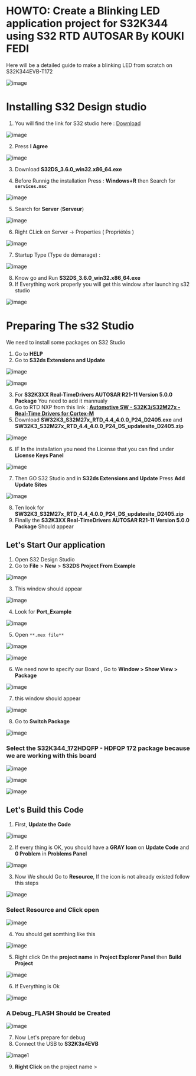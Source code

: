 # HOWTO: Create a Blinking LED application project for S32K344 using S32 RTD AUTOSAR By KOUKI FEDI

Here will be a detailed guide to make a blinking LED from scratch on S32K344EVB-T172

![image](https://github.com/user-attachments/assets/6acd5aba-1832-4a7a-8d15-a5c31e6a6190)


# Installing S32 Design studio 

1. You will find the link for S32 studio here : [Download](https://nxp.flexnetoperations.com/control/frse/download?element=6443311)

![image](https://github.com/user-attachments/assets/eb6be968-e634-420c-b944-6c2d02ffe351)

2. Press **I Agree**

![image](https://github.com/user-attachments/assets/1d76db8c-8c7f-471f-a38b-1d5e21f811be)

3. Download **S32DS_3.6.0_win32.x86_64.exe**

4.  Before Runnig the installation Press : **Windows+R** then Search for **`services.msc`**

![image](https://github.com/user-attachments/assets/de7e86a6-984e-4907-84c1-1f2d076bd435)

5.  Search for **Server** (**Serveur**)

![image](https://github.com/user-attachments/assets/c97247e8-4237-4586-8820-cbd9a613160b)

6.  Right CLick on Server -> Properties ( Propriétés ) 

![image](https://github.com/user-attachments/assets/f5d7539d-c6f3-4ff5-8d88-a9d766396203)

7.  Startup Type (Type de démarage) : 

![image](https://github.com/user-attachments/assets/2f8bf993-993f-4feb-ab1b-eeefb698b55c)


8.  Know go and Run **S32DS_3.6.0_win32.x86_64.exe**
9.  If Everything work properly you will get this window after launching s32 studio 

![image](https://github.com/user-attachments/assets/9235db9d-06c3-4013-8a21-c912bcd8c03b)


# Preparing The s32 Studio 

We need to install some packages on S32 Studio 

1. Go to **HELP**
2. Go to **S32ds Extensions and Update**

![image](https://github.com/user-attachments/assets/fb5a5700-fb34-47dc-b67a-a9712648732e)

![image](https://github.com/user-attachments/assets/3d6e33ae-c8f1-4ab6-91a2-2abb89a7304c)

3. For **S32K3XX Real-TimeDrivers AUTOSAR R21-11 Version 5.0.0 Package** You need to add it mannualy 
4. Go to RTD NXP from this link : [**Automotive SW - S32K3/S32M27x - Real-Time Drivers for Cortex-M**](https://nxp.flexnetoperations.com/control/frse/product?child_plneID=830617)
5. Download **SW32K3_S32M27x_RTD_4.4_4.0.0_P24_D2405.exe** and **SW32K3_S32M27x_RTD_4.4_4.0.0_P24_DS_updatesite_D2405.zip**

![image](https://github.com/user-attachments/assets/352f8474-67ee-4d0a-8c47-f8cdd5282cec)


6. IF In the installation you need the License that you can find under **License Keys Panel**

![image](https://github.com/user-attachments/assets/c8100911-ff75-4bff-a532-ebe257f06a76)


7. Then GO S32 Studio and in **S32ds Extensions and Update** Press **Add Update Sites**

![image](https://github.com/user-attachments/assets/adc11261-c009-4aeb-b70b-b17601e8b205)

8. Ten look for **SW32K3_S32M27x_RTD_4.4_4.0.0_P24_DS_updatesite_D2405.zip**
9. Finally the **S32K3XX Real-TimeDrivers AUTOSAR R21-11 Version 5.0.0 Package**  Should appear

## Let's Start Our application 

1. Open S32 Design Studio
2. Go to **File** > **New** > **S32DS Project From Example**

![image](https://github.com/user-attachments/assets/6cbb2070-c3a6-4b81-8e58-4a26fb797d41)

3. This window should appear

![image](https://github.com/user-attachments/assets/cb4a5a7f-87b7-466a-8166-5c0bee836cbb)

4. Look for **Port_Example**

![image](https://github.com/user-attachments/assets/29150ccf-e53d-4298-bb70-42c3d16db08a)

5. Open `**.mex file**`

![image](https://github.com/user-attachments/assets/a68d8404-327f-4403-8a38-ced2f7d72855)

![image](https://github.com/user-attachments/assets/71b89a6b-622f-4702-a424-6c3cd62bcefc)


6. We need now to specify our Board , Go to  **Window > Show View > Package**

![image](https://github.com/user-attachments/assets/fef1f4af-f68f-48dc-8bfe-cbafafffb362)

7. this window should appear

![image](https://github.com/user-attachments/assets/6670eede-4477-43e8-b657-9986269c6ae7)


8. Go to **Switch Package**

![image](https://github.com/user-attachments/assets/fa5cc95b-caf1-41c8-943d-03f7d1bc5ebf)

### Select the S32K344_172HDQFP - HDFQP 172 package  because we are working with this board 

![image](https://github.com/user-attachments/assets/0106d0e6-9ad8-4565-8020-6f80abebcafe)

![image](https://github.com/user-attachments/assets/33688cbe-a686-49f2-a88d-d092a7dd0afe)

![image](https://github.com/user-attachments/assets/75a1b9d8-599c-4611-bcf9-4f9fe6109758)

## Let's Build this Code 

1. First, **Update the Code**

![image](https://github.com/user-attachments/assets/ee83ca6c-e3f1-4a18-90a3-d29cc843a60f)

2. If every thing is OK, you should have a **GRAY Icon** on **Update Code** and **0 Problem** in **Problems Panel**

![image](https://github.com/user-attachments/assets/d5173709-a6c3-479b-aa7a-36ea1cda7b95)


3. Now We should Go to **Resource**, If the icon is not already existed
follow this steps 

![image](https://github.com/user-attachments/assets/5c1064f8-846f-452a-9009-dc0c36296ae5)

### Select Resource and Click open 

![image](https://github.com/user-attachments/assets/fdec6e82-6b55-4ace-9337-2f6f698d923e)

4. You should get somthing like this 

![image](https://github.com/user-attachments/assets/a247fb9a-d3a8-49b8-bc87-ddc74b86e90c)


5. Right click On the **project name** in **Project Explorer Panel** then **Build Project**

![image](https://github.com/user-attachments/assets/eb6bba11-ae93-4f01-9332-e6c8e8db33e4)


6. If Everything is Ok 

![image](https://github.com/user-attachments/assets/f50faa4c-cd22-42a8-9203-e19cd73c7daf)

### A Debug_FLASH Should be Created 

![image](https://github.com/user-attachments/assets/ff12852a-c893-40b3-9810-5142c39a3fa3)

7. Now Let's prepare for debug
8. Connect the USB to **S32K3x4EVB**  

![image1](https://github.com/user-attachments/assets/0bbbaf5f-5b98-4d71-8227-2ff2367153e3)

9. **Right Click** on the project name > 





